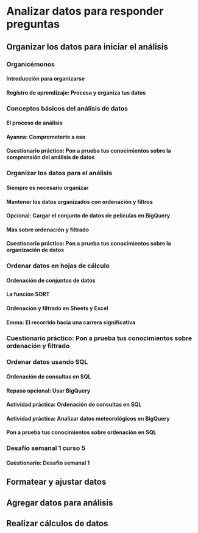 # Analizar datos para responder preguntas

## Organizar los datos para iniciar el análisis

### Organicémonos

#### Introducción para organizarse

#### Registro de aprendizaje: Procesa y organiza tus datos

### Conceptos básicos del análisis de datos

#### El proceso de análisis

#### Ayanna: Comprometerte a eso

#### Cuestionario práctico: Pon a prueba tus conocimientos sobre la comprensión del análisis de datos

### Organizar los datos para el análisis

#### Siempre es necesario organizar

#### Mantener los datos organizados con ordenación y filtros

#### Opcional: Cargar el conjunto de datos de películas en BigQuery

#### Más sobre ordenación y filtrado

#### Cuestionario práctico: Pon a prueba tus conocimientos sobre la organización de datos

### Ordenar datos en hojas de cálculo

#### Ordenación de conjuntos de datos

#### La función SORT

#### Ordenación y filtrado en Sheets y Excel

#### Emma: El recorrido hacia una carrera significativa

### Cuestionario práctico: Pon a prueba tus conocimientos sobre ordenación y filtrado

### Ordenar datos usando SQL

#### Ordenación de consultas en SQL

#### Repaso opcional: Usar BigQuery

#### Actividad práctica: Ordenación de consultas en SQL

#### Actividad práctica: Analizar datos meteorológicos en BigQuery

#### Pon a prueba tus conocimientos sobre ordenación en SQL

### Desafío semanal 1 curso 5

#### Cuestionario: Desafío semanal 1

## Formatear y ajustar datos

## Agregar datos para análisis

## Realizar cálculos de datos
